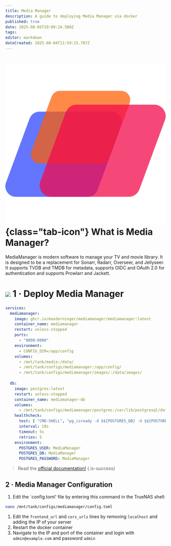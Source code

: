 ```yaml
---
title: Media Manager
description: A guide to deploying Media Manager via docker
published: true
date: 2025-08-05T19:09:24.580Z
tags: 
editor: markdown
dateCreated: 2025-08-04T11:59:15.707Z
---
```


# ![](/mediamanager.png){class="tab-icon"} What is Media Manager?
MediaManager is modern software to manage your TV and movie library. It is designed to be a replacement for Sonarr, Radarr, Overseer, and Jellyseer. It supports TVDB and TMDB for metadata, supports OIDC and OAuth 2.0 for authentication and supports Prowlarr and Jackett. 

# <img src="/docker.png" class="tab-icon"> 1 · Deploy Media Manager
```yaml
services:
  mediamanager:
    image: ghcr.io/maxdorninger/mediamanager/mediamanager:latest
    container_name: mediamanager
    restart: unless-stopped
    ports:
      - "8000:8000"
    environment:
      - CONFIG_DIR=/app/config
    volumes:
      - /mnt/tank/media:/data/
      - /mnt/tank/configs/mediamanager:/app/config/
      - /mnt/tank/configs/mediamanager/images/:/data/images/
      
  db:
    image: postgres:latest
    restart: unless-stopped
    container_name: mediamanager-db
    volumes:
      - /mnt/tank/configs/mediamanager/postgres:/var/lib/postgresql/data
    healthcheck:
      test: [ "CMD-SHELL", "pg_isready -d $${POSTGRES_DB} -U $${POSTGRES_USER}" ]
      interval: 10s
      timeout: 5s
      retries: 5
    environment:
      POSTGRES_USER: MediaManager
      POSTGRES_DB: MediaManager
      POSTGRES_PASSWORD: MediaManager

```

> Read the [official documentation!](https://maxdorninger.github.io/MediaManager/introduction.html)
{.is-success}

## 2 · Media Manager Configuration

1. Edit the `config.toml' file by entering this command in the TrueNAS shell:
```bash
nano /mnt/tank/configs/mediamanager/config.toml
```
1. Edit the `frontend_url` and `cors_urls` lines by removing `localhost` and adding the IP of your server
1. Restart the docker container
1. Navigate to the IP and port of the container and login with `admin@example.com` and password `admin`